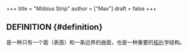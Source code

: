 +++
title = "Möbius Strip"
author = ["Max"]
draft = false
+++

## DEFINITION {#definition}

是一种只有一个面（表面）和一条边界的曲面，也是一种重要的[拓扑](20210630222153-topology.md)学结构。
